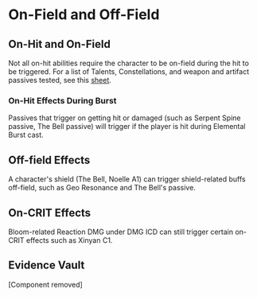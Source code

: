 # On-Field and Off-Field

## On-Hit and On-Field

Not all on-hit abilities require the character to be on-field during the hit to be triggered. For a list of Talents, Constellations, and weapon and artifact passives tested, see this [sheet](https://docs.google.com/spreadsheets/d/1S_Toll_6qIO1q2ood0KPteVH0-lw3mAPTKqEkmJeo9U/edit?usp=sharing).  

### On-Hit Effects During Burst

Passives that trigger on getting hit or damaged (such as Serpent Spine passive, The Bell passive) will trigger if the player is hit during Elemental Burst cast.

## Off-field Effects

A character's shield (The Bell, Noelle A1) can trigger shield-related buffs off-field, such as Geo Resonance and The Bell's passive. 

## On-CRIT Effects

Bloom-related Reaction DMG under DMG ICD can still trigger certain on-CRIT effects such as Xinyan C1.  

## Evidence Vault

[Component removed]